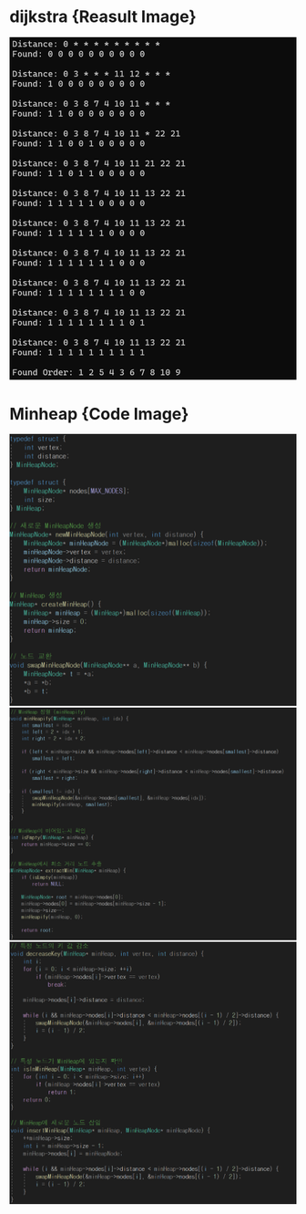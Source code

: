 # dijkstra {Reasult Image}
![](./dijkstra_result.png)

# Minheap {Code Image}
![](./minheap_image1.png)
![](./minheap_image2.png)
![](./minheap_image3.png)
